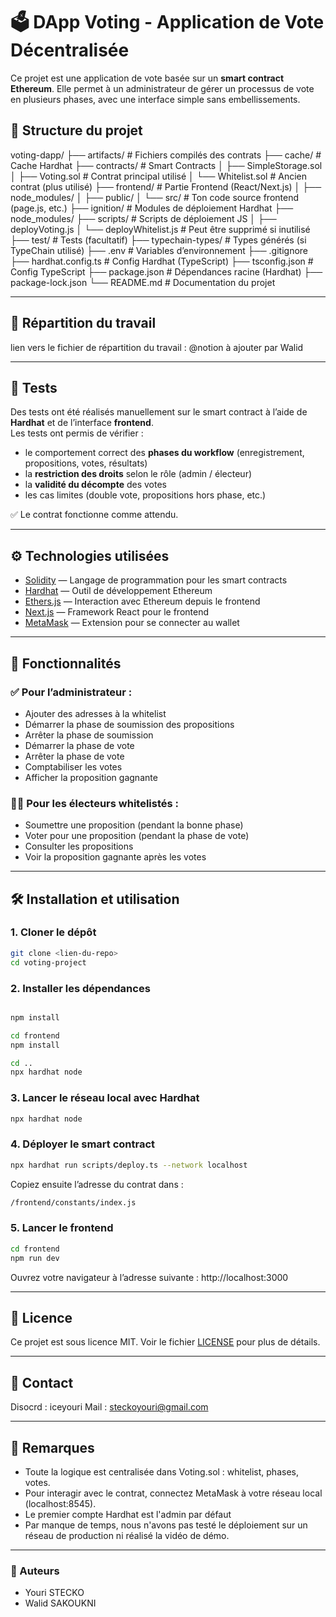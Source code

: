 # 🗳️ DApp Voting - Application de Vote Décentralisée

Ce projet est une application de vote basée sur un **smart contract Ethereum**. Elle permet à un administrateur de gérer un processus de vote en plusieurs phases, avec une interface simple sans embellissements.

## 📂 Structure du projet

voting-dapp/
├── artifacts/                  # Fichiers compilés des contrats
├── cache/                     # Cache Hardhat
├── contracts/                 # Smart Contracts
│   ├── SimpleStorage.sol
│   ├── Voting.sol             # Contrat principal utilisé
│   └── Whitelist.sol          # Ancien contrat (plus utilisé)
├── frontend/                  # Partie Frontend (React/Next.js)
│   ├── node_modules/
│   ├── public/
│   └── src/                   # Ton code source frontend (page.js, etc.)
├── ignition/                  # Modules de déploiement Hardhat
├── node_modules/
├── scripts/                   # Scripts de déploiement JS
│   ├── deployVoting.js
│   └── deployWhitelist.js     # Peut être supprimé si inutilisé
├── test/                      # Tests (facultatif)
├── typechain-types/           # Types générés (si TypeChain utilisé)
├── .env                       # Variables d’environnement
├── .gitignore
├── hardhat.config.ts          # Config Hardhat (TypeScript)
├── tsconfig.json              # Config TypeScript
├── package.json               # Dépendances racine (Hardhat)
├── package-lock.json
└── README.md                  # Documentation du projet



---

## 📄 Répartition du travail 

lien vers le fichier de répartition du travail : @notion à ajouter par Walid

---


## 🧪 Tests

Des tests ont été réalisés manuellement sur le smart contract à l’aide de **Hardhat** et de l’interface **frontend**.  
Les tests ont permis de vérifier :

- le comportement correct des **phases du workflow** (enregistrement, propositions, votes, résultats)
- la **restriction des droits** selon le rôle (admin / électeur)
- la **validité du décompte** des votes
- les cas limites (double vote, propositions hors phase, etc.)

✅ Le contrat fonctionne comme attendu.

---

## ⚙️ Technologies utilisées

- [Solidity](https://soliditylang.org/) — Langage de programmation pour les smart contracts
- [Hardhat](https://hardhat.org/) — Outil de développement Ethereum
- [Ethers.js](https://docs.ethers.org/) — Interaction avec Ethereum depuis le frontend
- [Next.js](https://nextjs.org/) — Framework React pour le frontend
- [MetaMask](https://metamask.io/) — Extension pour se connecter au wallet

---

## 🚀 Fonctionnalités

### ✅ Pour l’administrateur :

- Ajouter des adresses à la whitelist
- Démarrer la phase de soumission des propositions
- Arrêter la phase de soumission
- Démarrer la phase de vote
- Arrêter la phase de vote
- Comptabiliser les votes
- Afficher la proposition gagnante

### 🧑‍💼 Pour les électeurs whitelistés :

- Soumettre une proposition (pendant la bonne phase)
- Voter pour une proposition (pendant la phase de vote)
- Consulter les propositions
- Voir la proposition gagnante après les votes

---

## 🛠️ Installation et utilisation

### 1. Cloner le dépôt

```bash
git clone <lien-du-repo>
cd voting-project
```

### 2. Installer les dépendances

```bash	

npm install

cd frontend
npm install

cd ..
npx hardhat node
```

### 3. Lancer le réseau local avec Hardhat

```bash 
npx hardhat node
```

### 4.  Déployer le smart contract

```bash
npx hardhat run scripts/deploy.ts --network localhost
```

Copiez ensuite l’adresse du contrat dans :

```bash
/frontend/constants/index.js
```

### 5. Lancer le frontend

```bash
cd frontend
npm run dev
```

Ouvrez votre navigateur à l’adresse suivante : http://localhost:3000    

---

## 📝 Licence

Ce projet est sous licence MIT. Voir le fichier [LICENSE](LICENSE) pour plus de détails.

---

## 📄 Contact

Disocrd : iceyouri
Mail : steckoyouri@gmail.com

---

## 📌 Remarques

- Toute la logique est centralisée dans Voting.sol : whitelist, phases, votes.
- Pour interagir avec le contrat, connectez MetaMask à votre réseau local (localhost:8545).
- Le premier compte Hardhat est l'admin par défaut
- Par manque de temps, nous n'avons pas testé le déploiement sur un réseau de production ni réalisé la vidéo de démo.

---


### 🙌 Auteurs

- Youri STECKO
- Walid SAKOUKNI







